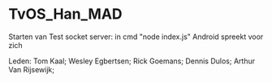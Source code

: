 # TvOS_Han_MAD
<Enter><Enter>
Starten van Test socket server: in cmd "node index.js"<Enter><Enter><Enter><Enter>
Android spreekt voor zich<Enter><Enter><Enter><Enter>

Leden: 
<Enter><Enter>
Tom Kaal; <Enter><Enter>
Wesley Egbertsen; <Enter><Enter>
Rick Goemans; <Enter><Enter>
Dennis Dulos; <Enter><Enter>
Arthur Van Rijsewijk; <Enter><Enter>
